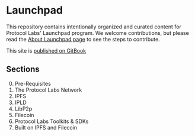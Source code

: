 # Launchpad
This repository contains intentionally organized and curated content for Protocol Labs' Launchpad program.
We welcome contributions, but please read the [About Launchpad page](docs/about-launchpad.md) to see the steps to contribute.

This site is [published on GitBook](https://app.gitbook.com/o/-L_E2woSLfhpBp2IPz9k/s/dJC0yfHL6n4VMktmNXWq/)

## Sections
0. Pre-Requisites
1. The Protocol Labs Network
2. IPFS
3. IPLD
4. LibP2p
5. Filecoin
6. Protocol Labs Toolkits & SDKs
7. Built on IPFS and Filecoin
